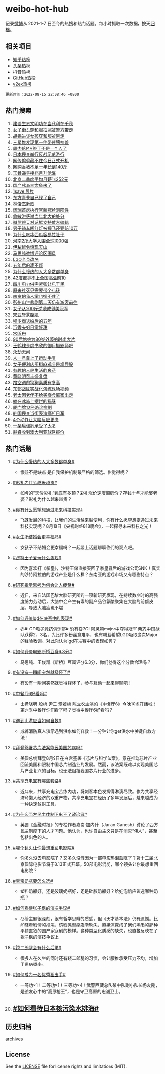 # weibo-hot-hub

记录[微博](https://www.weibo.com)从 2021-1-7 日至今的热搜和热门话题。每小时抓取一次数据，按天[归档](archives)。

## 相关项目

- [知乎热榜](https://github.com/lonnyzhang423/zhihu-hot-hub)
- [头条热榜](https://github.com/lonnyzhang423/toutiao-hot-hub)
- [抖音热榜](https://github.com/lonnyzhang423/douyin-hot-hub)
- [GitHub热榜](https://github.com/lonnyzhang423/github-hot-hub)
- [v2ex热榜](https://github.com/lonnyzhang423/v2ex-hot-hub)


`更新时间：2022-08-15 22:08:46 +0800`

## 热门搜索

1. [建设生态文明功在当代利在千秋](https://m.weibo.cn/search?containerid=100103type%3D1%26t%3D10%26q%3D%23%E5%BB%BA%E8%AE%BE%E7%94%9F%E6%80%81%E6%96%87%E6%98%8E%E5%8A%9F%E5%9C%A8%E5%BD%93%E4%BB%A3%E5%88%A9%E5%9C%A8%E5%8D%83%E7%A7%8B%23&stream_entry_id=51&isnewpage=1&extparam=seat%3D1%26dgr%3D0%26cate%3D10103%26filter_type%3Drealtimehot%26c_type%3D51%26pos%3D0%26display_time%3D1660572525%26pre_seqid%3D1660572525888016902102&luicode=10000011&lfid=106003type%253D25%2526t%253D3%2526disable_hot%253D1%2526filter_type%253Drealtimehot)
1. [女子街头穿和服拍照被警方带走](https://m.weibo.cn/search?containerid=100103type%3D1%26t%3D10%26q%3D%23%E5%A5%B3%E5%AD%90%E8%A1%97%E5%A4%B4%E7%A9%BF%E5%92%8C%E6%9C%8D%E6%8B%8D%E7%85%A7%E8%A2%AB%E8%AD%A6%E6%96%B9%E5%B8%A6%E8%B5%B0%23&stream_entry_id=31&isnewpage=1&extparam=seat%3D1%26cate%3D0%26flag%3D16%26realpos%3D1%26dgr%3D0%26filter_type%3Drealtimehot%26lcate%3D5001%26c_type%3D31%26pos%3D0%26display_time%3D1660572525%26pre_seqid%3D1660572525888016902102&luicode=10000011&lfid=106003type%253D25%2526t%253D3%2526disable_hot%253D1%2526filter_type%253Drealtimehot)
1. [胡锡进谈女孩穿和服被带走](https://m.weibo.cn/search?containerid=100103type%3D1%26t%3D10%26q%3D%23%E8%83%A1%E9%94%A1%E8%BF%9B%E8%B0%88%E5%A5%B3%E5%AD%A9%E7%A9%BF%E5%92%8C%E6%9C%8D%E8%A2%AB%E5%B8%A6%E8%B5%B0%23&stream_entry_id=31&isnewpage=1&extparam=seat%3D1%26cate%3D0%26flag%3D1%26realpos%3D2%26dgr%3D0%26filter_type%3Drealtimehot%26lcate%3D5001%26c_type%3D31%26pos%3D1%26display_time%3D1660572525%26pre_seqid%3D1660572525888016902102&luicode=10000011&lfid=106003type%253D25%2526t%253D3%2526disable_hot%253D1%2526filter_type%253Drealtimehot)
1. [三星堆发现第一件带翅膀神兽](https://m.weibo.cn/search?containerid=100103type%3D1%26t%3D10%26q%3D%23%E4%B8%89%E6%98%9F%E5%A0%86%E5%8F%91%E7%8E%B0%E7%AC%AC%E4%B8%80%E4%BB%B6%E5%B8%A6%E7%BF%85%E8%86%80%E7%A5%9E%E5%85%BD%23&stream_entry_id=31&isnewpage=1&extparam=seat%3D1%26cate%3D0%26flag%3D0%26realpos%3D3%26dgr%3D0%26filter_type%3Drealtimehot%26lcate%3D5001%26c_type%3D31%26pos%3D2%26display_time%3D1660572525%26pre_seqid%3D1660572525888016902102&luicode=10000011&lfid=106003type%253D25%2526t%253D3%2526disable_hot%253D1%2526filter_type%253Drealtimehot)
1. [周杰伦MV终于不是一个人了](https://m.weibo.cn/search?containerid=100103type%3D1%26t%3D10%26q%3D%23%E5%91%A8%E6%9D%B0%E4%BC%A6MV%E7%BB%88%E4%BA%8E%E4%B8%8D%E6%98%AF%E4%B8%80%E4%B8%AA%E4%BA%BA%E4%BA%86%23&stream_entry_id=31&isnewpage=1&extparam=seat%3D1%26cate%3D0%26flag%3D1%26realpos%3D4%26dgr%3D0%26filter_type%3Drealtimehot%26lcate%3D5001%26c_type%3D31%26pos%3D3%26display_time%3D1660572525%26pre_seqid%3D1660572525888016902102&luicode=10000011&lfid=106003type%253D25%2526t%253D3%2526disable_hot%253D1%2526filter_type%253Drealtimehot)
1. [日本民众举行反战示威游行](https://m.weibo.cn/search?containerid=100103type%3D1%26t%3D10%26q%3D%23%E6%97%A5%E6%9C%AC%E6%B0%91%E4%BC%97%E4%B8%BE%E8%A1%8C%E5%8F%8D%E6%88%98%E7%A4%BA%E5%A8%81%E6%B8%B8%E8%A1%8C%23&stream_entry_id=31&isnewpage=1&extparam=seat%3D1%26cate%3D0%26flag%3D16%26realpos%3D5%26dgr%3D0%26filter_type%3Drealtimehot%26lcate%3D5001%26c_type%3D31%26pos%3D4%26display_time%3D1660572525%26pre_seqid%3D1660572525888016902102&luicode=10000011&lfid=106003type%253D25%2526t%253D3%2526disable_hot%253D1%2526filter_type%253Drealtimehot)
1. [网传偷偷藏不住今日正式开机](https://m.weibo.cn/search?containerid=100103type%3D1%26t%3D10%26q%3D%23%E7%BD%91%E4%BC%A0%E5%81%B7%E5%81%B7%E8%97%8F%E4%B8%8D%E4%BD%8F%E4%BB%8A%E6%97%A5%E6%AD%A3%E5%BC%8F%E5%BC%80%E6%9C%BA%23&stream_entry_id=31&isnewpage=1&extparam=seat%3D1%26cate%3D0%26flag%3D0%26realpos%3D6%26dgr%3D0%26filter_type%3Drealtimehot%26lcate%3D5001%26c_type%3D31%26pos%3D5%26display_time%3D1660572525%26pre_seqid%3D1660572525888016902102&luicode=10000011&lfid=106003type%253D25%2526t%253D3%2526disable_hot%253D1%2526filter_type%253Drealtimehot)
1. [网购香猪不足一年长到140斤](https://m.weibo.cn/search?containerid=100103type%3D1%26t%3D10%26q%3D%23%E7%BD%91%E8%B4%AD%E9%A6%99%E7%8C%AA%E4%B8%8D%E8%B6%B3%E4%B8%80%E5%B9%B4%E9%95%BF%E5%88%B0140%E6%96%A4%23&stream_entry_id=31&isnewpage=1&extparam=seat%3D1%26cate%3D0%26flag%3D1%26realpos%3D7%26dgr%3D0%26filter_type%3Drealtimehot%26lcate%3D5001%26c_type%3D31%26pos%3D6%26display_time%3D1660572525%26pre_seqid%3D1660572525888016902102&luicode=10000011&lfid=106003type%253D25%2526t%253D3%2526disable_hot%253D1%2526filter_type%253Drealtimehot)
1. [玉骨遥将接档月升沧海](https://m.weibo.cn/search?containerid=100103type%3D1%26t%3D10%26q%3D%23%E7%8E%89%E9%AA%A8%E9%81%A5%E5%B0%86%E6%8E%A5%E6%A1%A3%E6%9C%88%E5%8D%87%E6%B2%A7%E6%B5%B7%23&stream_entry_id=31&isnewpage=1&extparam=seat%3D1%26cate%3D0%26flag%3D0%26realpos%3D8%26dgr%3D0%26filter_type%3Drealtimehot%26lcate%3D5001%26c_type%3D31%26pos%3D7%26display_time%3D1660572525%26pre_seqid%3D1660572525888016902102&luicode=10000011&lfid=106003type%253D25%2526t%253D3%2526disable_hot%253D1%2526filter_type%253Drealtimehot)
1. [北京二季度平均月薪14252元](https://m.weibo.cn/search?containerid=100103type%3D1%26t%3D10%26q%3D%23%E5%8C%97%E4%BA%AC%E4%BA%8C%E5%AD%A3%E5%BA%A6%E5%B9%B3%E5%9D%87%E6%9C%88%E8%96%AA14252%E5%85%83%23&stream_entry_id=31&isnewpage=1&extparam=seat%3D1%26cate%3D0%26flag%3D1%26realpos%3D9%26dgr%3D0%26filter_type%3Drealtimehot%26lcate%3D5001%26c_type%3D31%26pos%3D8%26display_time%3D1660572525%26pre_seqid%3D1660572525888016902102&luicode=10000011&lfid=106003type%253D25%2526t%253D3%2526disable_hot%253D1%2526filter_type%253Drealtimehot)
1. [国产冰岛三文鱼来了](https://m.weibo.cn/search?containerid=100103type%3D1%26t%3D10%26q%3D%23%E5%9B%BD%E4%BA%A7%E5%86%B0%E5%B2%9B%E4%B8%89%E6%96%87%E9%B1%BC%E6%9D%A5%E4%BA%86%23&stream_entry_id=31&isnewpage=1&extparam=seat%3D1%26cate%3D0%26flag%3D1%26realpos%3D10%26dgr%3D0%26filter_type%3Drealtimehot%26lcate%3D5001%26c_type%3D31%26pos%3D9%26display_time%3D1660572525%26pre_seqid%3D1660572525888016902102&luicode=10000011&lfid=106003type%253D25%2526t%253D3%2526disable_hot%253D1%2526filter_type%253Drealtimehot)
1. [1saye 照片](https://m.weibo.cn/search?containerid=100103type%3D1%26t%3D10%26q%3D1saye+%E7%85%A7%E7%89%87&stream_entry_id=31&isnewpage=1&extparam=seat%3D1%26cate%3D0%26flag%3D0%26realpos%3D11%26dgr%3D0%26filter_type%3Drealtimehot%26lcate%3D5001%26c_type%3D31%26pos%3D10%26display_time%3D1660572525%26pre_seqid%3D1660572525888016902102&luicode=10000011&lfid=106003type%253D25%2526t%253D3%2526disable_hot%253D1%2526filter_type%253Drealtimehot)
1. [东方青苍自己绿了自己](https://m.weibo.cn/search?containerid=100103type%3D1%26t%3D10%26q%3D%23%E4%B8%9C%E6%96%B9%E9%9D%92%E8%8B%8D%E8%87%AA%E5%B7%B1%E7%BB%BF%E4%BA%86%E8%87%AA%E5%B7%B1%23&stream_entry_id=31&isnewpage=1&extparam=seat%3D1%26cate%3D0%26flag%3D1%26realpos%3D12%26dgr%3D0%26filter_type%3Drealtimehot%26lcate%3D5001%26c_type%3D31%26pos%3D11%26display_time%3D1660572525%26pre_seqid%3D1660572525888016902102&luicode=10000011&lfid=106003type%253D25%2526t%253D3%2526disable_hot%253D1%2526filter_type%253Drealtimehot)
1. [林俊杰新歌](https://m.weibo.cn/search?containerid=100103type%3D1%26t%3D10%26q%3D%E6%9E%97%E4%BF%8A%E6%9D%B0%E6%96%B0%E6%AD%8C&stream_entry_id=31&isnewpage=1&extparam=seat%3D1%26cate%3D0%26flag%3D1%26realpos%3D13%26dgr%3D0%26filter_type%3Drealtimehot%26lcate%3D5001%26c_type%3D31%26pos%3D12%26display_time%3D1660572525%26pre_seqid%3D1660572525888016902102&luicode=10000011&lfid=106003type%253D25%2526t%253D3%2526disable_hot%253D1%2526filter_type%253Drealtimehot)
1. [辉瑞首席执行官新冠检测阳性](https://m.weibo.cn/search?containerid=100103type%3D1%26t%3D10%26q%3D%23%E8%BE%89%E7%91%9E%E9%A6%96%E5%B8%AD%E6%89%A7%E8%A1%8C%E5%AE%98%E6%96%B0%E5%86%A0%E6%A3%80%E6%B5%8B%E9%98%B3%E6%80%A7%23&stream_entry_id=31&isnewpage=1&extparam=seat%3D1%26cate%3D0%26flag%3D1%26realpos%3D14%26dgr%3D0%26filter_type%3Drealtimehot%26lcate%3D5001%26c_type%3D31%26pos%3D13%26display_time%3D1660572525%26pre_seqid%3D1660572525888016902102&luicode=10000011&lfid=106003type%253D25%2526t%253D3%2526disable_hot%253D1%2526filter_type%253Drealtimehot)
1. [俞敏洪感谢当年北大的处分](https://m.weibo.cn/search?containerid=100103type%3D1%26t%3D10%26q%3D%23%E4%BF%9E%E6%95%8F%E6%B4%AA%E6%84%9F%E8%B0%A2%E5%BD%93%E5%B9%B4%E5%8C%97%E5%A4%A7%E7%9A%84%E5%A4%84%E5%88%86%23&stream_entry_id=31&isnewpage=1&extparam=seat%3D1%26cate%3D0%26flag%3D0%26realpos%3D15%26dgr%3D0%26filter_type%3Drealtimehot%26lcate%3D5001%26c_type%3D31%26pos%3D14%26display_time%3D1660572525%26pre_seqid%3D1660572525888016902102&luicode=10000011&lfid=106003type%253D25%2526t%253D3%2526disable_hot%253D1%2526filter_type%253Drealtimehot)
1. [微信聊天对话框支持放大编辑](https://m.weibo.cn/search?containerid=100103type%3D1%26t%3D10%26q%3D%23%E5%BE%AE%E4%BF%A1%E8%81%8A%E5%A4%A9%E5%AF%B9%E8%AF%9D%E6%A1%86%E6%94%AF%E6%8C%81%E6%94%BE%E5%A4%A7%E7%BC%96%E8%BE%91%23&stream_entry_id=31&isnewpage=1&extparam=seat%3D1%26cate%3D0%26flag%3D1%26realpos%3D16%26dgr%3D0%26filter_type%3Drealtimehot%26lcate%3D5001%26c_type%3D31%26pos%3D15%26display_time%3D1660572525%26pre_seqid%3D1660572525888016902102&luicode=10000011&lfid=106003type%253D25%2526t%253D3%2526disable_hot%253D1%2526filter_type%253Drealtimehot)
1. [男子骑车闯红灯被撞飞还要赔10万](https://m.weibo.cn/search?containerid=100103type%3D1%26t%3D10%26q%3D%23%E7%94%B7%E5%AD%90%E9%AA%91%E8%BD%A6%E9%97%AF%E7%BA%A2%E7%81%AF%E8%A2%AB%E6%92%9E%E9%A3%9E%E8%BF%98%E8%A6%81%E8%B5%9410%E4%B8%87%23&stream_entry_id=31&isnewpage=1&extparam=seat%3D1%26cate%3D0%26flag%3D0%26realpos%3D17%26dgr%3D0%26filter_type%3Drealtimehot%26lcate%3D5001%26c_type%3D31%26pos%3D16%26display_time%3D1660572525%26pre_seqid%3D1660572525888016902102&luicode=10000011&lfid=106003type%253D25%2526t%253D3%2526disable_hot%253D1%2526filter_type%253Drealtimehot)
1. [为什么吃冰西瓜容易拉肚子](http://m.weibo.cn/c/wbox?&id=j84w2uenjc&roomid=12075&q=%23%E4%B8%BA%E4%BB%80%E4%B9%88%E5%90%83%E5%86%B0%E8%A5%BF%E7%93%9C%E5%AE%B9%E6%98%93%E6%8B%89%E8%82%9A%E5%AD%90%23&extparam=seat%3D1%26cate%3D0%26flag%3D0%26realpos%3D18%26dgr%3D0%26filter_type%3Drealtimehot%26lcate%3D5001%26c_type%3D31%26pos%3D17%26display_time%3D1660572525%26pre_seqid%3D1660572525888016902102&luicode=10000011&lfid=106003type%253D25%2526t%253D3%2526disable_hot%253D1%2526filter_type%253Drealtimehot)
1. [河南2所大学入围全球1000强](https://m.weibo.cn/search?containerid=100103type%3D1%26t%3D10%26q%3D%23%E6%B2%B3%E5%8D%972%E6%89%80%E5%A4%A7%E5%AD%A6%E5%85%A5%E5%9B%B4%E5%85%A8%E7%90%831000%E5%BC%BA%23&stream_entry_id=31&isnewpage=1&extparam=seat%3D1%26cate%3D0%26flag%3D0%26realpos%3D19%26dgr%3D0%26filter_type%3Drealtimehot%26lcate%3D5001%26c_type%3D31%26pos%3D18%26display_time%3D1660572525%26pre_seqid%3D1660572525888016902102&luicode=10000011&lfid=106003type%253D25%2526t%253D3%2526disable_hot%253D1%2526filter_type%253Drealtimehot)
1. [伊犁鼠兔惊现天山](https://m.weibo.cn/search?containerid=100103type%3D1%26t%3D10%26q%3D%23%E4%BC%8A%E7%8A%81%E9%BC%A0%E5%85%94%E6%83%8A%E7%8E%B0%E5%A4%A9%E5%B1%B1%23&stream_entry_id=31&isnewpage=1&extparam=seat%3D1%26cate%3D0%26flag%3D1%26realpos%3D20%26dgr%3D0%26filter_type%3Drealtimehot%26lcate%3D5001%26c_type%3D31%26pos%3D19%26display_time%3D1660572525%26pre_seqid%3D1660572525888016902102&luicode=10000011&lfid=106003type%253D25%2526t%253D3%2526disable_hot%253D1%2526filter_type%253Drealtimehot)
1. [马思纯微博评论区画风](https://m.weibo.cn/search?containerid=100103type%3D1%26t%3D10%26q%3D%23%E9%A9%AC%E6%80%9D%E7%BA%AF%E5%BE%AE%E5%8D%9A%E8%AF%84%E8%AE%BA%E5%8C%BA%E7%94%BB%E9%A3%8E%23&stream_entry_id=31&isnewpage=1&extparam=seat%3D1%26cate%3D0%26flag%3D1%26realpos%3D21%26dgr%3D0%26filter_type%3Drealtimehot%26lcate%3D5001%26c_type%3D31%26pos%3D20%26display_time%3D1660572525%26pre_seqid%3D1660572525888016902102&luicode=10000011&lfid=106003type%253D25%2526t%253D3%2526disable_hot%253D1%2526filter_type%253Drealtimehot)
1. [ESO全员改名](https://m.weibo.cn/search?containerid=100103type%3D1%26t%3D10%26q%3D%23ESO%E5%85%A8%E5%91%98%E6%94%B9%E5%90%8D%23&stream_entry_id=31&isnewpage=1&extparam=seat%3D1%26cate%3D0%26flag%3D1%26realpos%3D22%26dgr%3D0%26filter_type%3Drealtimehot%26lcate%3D5001%26c_type%3D31%26pos%3D21%26display_time%3D1660572525%26pre_seqid%3D1660572525888016902102&luicode=10000011&lfid=106003type%253D25%2526t%253D3%2526disable_hot%253D1%2526filter_type%253Drealtimehot)
1. [五年后的凌不疑](https://m.weibo.cn/search?containerid=100103type%3D1%26t%3D10%26q%3D%23%E4%BA%94%E5%B9%B4%E5%90%8E%E7%9A%84%E5%87%8C%E4%B8%8D%E7%96%91%23&stream_entry_id=31&isnewpage=1&extparam=seat%3D1%26cate%3D0%26flag%3D0%26realpos%3D23%26dgr%3D0%26filter_type%3Drealtimehot%26lcate%3D5001%26c_type%3D31%26pos%3D22%26display_time%3D1660572525%26pre_seqid%3D1660572525888016902102&luicode=10000011&lfid=106003type%253D25%2526t%253D3%2526disable_hot%253D1%2526filter_type%253Drealtimehot)
1. [为什么慢热的人大多数都单身](http://m.weibo.cn/c/wbox?&id=j84w2uenjc&roomid=12059&q=%23%E4%B8%BA%E4%BB%80%E4%B9%88%E6%85%A2%E7%83%AD%E7%9A%84%E4%BA%BA%E5%A4%A7%E5%A4%9A%E6%95%B0%E9%83%BD%E5%8D%95%E8%BA%AB%23&extparam=seat%3D1%26cate%3D0%26flag%3D0%26realpos%3D24%26dgr%3D0%26filter_type%3Drealtimehot%26lcate%3D5001%26c_type%3D31%26pos%3D23%26display_time%3D1660572525%26pre_seqid%3D1660572525888016902102&luicode=10000011&lfid=106003type%253D25%2526t%253D3%2526disable_hot%253D1%2526filter_type%253Drealtimehot)
1. [42度都排不上全国高温前10](https://m.weibo.cn/search?containerid=100103type%3D1%26t%3D10%26q%3D%2342%E5%BA%A6%E9%83%BD%E6%8E%92%E4%B8%8D%E4%B8%8A%E5%85%A8%E5%9B%BD%E9%AB%98%E6%B8%A9%E5%89%8D10%23&stream_entry_id=31&isnewpage=1&extparam=seat%3D1%26cate%3D0%26flag%3D1%26realpos%3D25%26dgr%3D0%26filter_type%3Drealtimehot%26lcate%3D5001%26c_type%3D31%26pos%3D24%26display_time%3D1660572525%26pre_seqid%3D1660572525888016902102&luicode=10000011&lfid=106003type%253D25%2526t%253D3%2526disable_hot%253D1%2526filter_type%253Drealtimehot)
1. [四川电力供需紧张让电于民](https://m.weibo.cn/search?containerid=100103type%3D1%26t%3D10%26q%3D%23%E5%9B%9B%E5%B7%9D%E7%94%B5%E5%8A%9B%E4%BE%9B%E9%9C%80%E7%B4%A7%E5%BC%A0%E8%AE%A9%E7%94%B5%E4%BA%8E%E6%B0%91%23&stream_entry_id=31&isnewpage=1&extparam=seat%3D1%26cate%3D0%26flag%3D0%26realpos%3D26%26dgr%3D0%26filter_type%3Drealtimehot%26lcate%3D5001%26c_type%3D31%26pos%3D25%26display_time%3D1660572525%26pre_seqid%3D1660572525888016902102&luicode=10000011&lfid=106003type%253D25%2526t%253D3%2526disable_hot%253D1%2526filter_type%253Drealtimehot)
1. [原来社死只需要带个小孩](https://m.weibo.cn/search?containerid=100103type%3D1%26t%3D10%26q%3D%23%E5%8E%9F%E6%9D%A5%E7%A4%BE%E6%AD%BB%E5%8F%AA%E9%9C%80%E8%A6%81%E5%B8%A6%E4%B8%AA%E5%B0%8F%E5%AD%A9%23&stream_entry_id=31&isnewpage=1&extparam=seat%3D1%26cate%3D0%26flag%3D1%26realpos%3D27%26dgr%3D0%26filter_type%3Drealtimehot%26lcate%3D5001%26c_type%3D31%26pos%3D26%26display_time%3D1660572525%26pre_seqid%3D1660572525888016902102&luicode=10000011&lfid=106003type%253D25%2526t%253D3%2526disable_hot%253D1%2526filter_type%253Drealtimehot)
1. [南京的仙人掌也撑不住了](https://m.weibo.cn/search?containerid=100103type%3D1%26t%3D10%26q%3D%23%E5%8D%97%E4%BA%AC%E7%9A%84%E4%BB%99%E4%BA%BA%E6%8E%8C%E4%B9%9F%E6%92%91%E4%B8%8D%E4%BD%8F%E4%BA%86%23&stream_entry_id=31&isnewpage=1&extparam=seat%3D1%26cate%3D0%26flag%3D0%26realpos%3D28%26dgr%3D0%26filter_type%3Drealtimehot%26lcate%3D5001%26c_type%3D31%26pos%3D27%26display_time%3D1660572525%26pre_seqid%3D1660572525888016902102&luicode=10000011&lfid=106003type%253D25%2526t%253D3%2526disable_hot%253D1%2526filter_type%253Drealtimehot)
1. [彭州山洪悲剧第二天仍有游客前往](https://m.weibo.cn/search?containerid=100103type%3D1%26t%3D10%26q%3D%23%E5%BD%AD%E5%B7%9E%E5%B1%B1%E6%B4%AA%E6%82%B2%E5%89%A7%E7%AC%AC%E4%BA%8C%E5%A4%A9%E4%BB%8D%E6%9C%89%E6%B8%B8%E5%AE%A2%E5%89%8D%E5%BE%80%23&stream_entry_id=31&isnewpage=1&extparam=seat%3D1%26cate%3D0%26flag%3D1%26realpos%3D29%26dgr%3D0%26filter_type%3Drealtimehot%26lcate%3D5001%26c_type%3D31%26pos%3D28%26display_time%3D1660572525%26pre_seqid%3D1660572525888016902102&luicode=10000011&lfid=106003type%253D25%2526t%253D3%2526disable_hot%253D1%2526filter_type%253Drealtimehot)
1. [女子从200斤逆袭成健美冠军](https://m.weibo.cn/search?containerid=100103type%3D1%26t%3D10%26q%3D%23%E5%A5%B3%E5%AD%90%E4%BB%8E200%E6%96%A4%E9%80%86%E8%A2%AD%E6%88%90%E5%81%A5%E7%BE%8E%E5%86%A0%E5%86%9B%23&stream_entry_id=31&isnewpage=1&extparam=seat%3D1%26cate%3D0%26flag%3D0%26realpos%3D30%26dgr%3D0%26filter_type%3Drealtimehot%26lcate%3D5001%26c_type%3D31%26pos%3D29%26display_time%3D1660572525%26pre_seqid%3D1660572525888016902102&luicode=10000011&lfid=106003type%253D25%2526t%253D3%2526disable_hot%253D1%2526filter_type%253Drealtimehot)
1. [宋亚轩露腹肌](https://m.weibo.cn/search?containerid=100103type%3D1%26t%3D10%26q%3D%23%E5%AE%8B%E4%BA%9A%E8%BD%A9%E9%9C%B2%E8%85%B9%E8%82%8C%23&stream_entry_id=31&isnewpage=1&extparam=seat%3D1%26cate%3D0%26flag%3D0%26realpos%3D31%26dgr%3D0%26filter_type%3Drealtimehot%26lcate%3D5001%26c_type%3D31%26pos%3D30%26display_time%3D1660572525%26pre_seqid%3D1660572525888016902102&luicode=10000011&lfid=106003type%253D25%2526t%253D3%2526disable_hot%253D1%2526filter_type%253Drealtimehot)
1. [程少商退婚后的五年](https://m.weibo.cn/search?containerid=100103type%3D1%26t%3D10%26q%3D%23%E7%A8%8B%E5%B0%91%E5%95%86%E9%80%80%E5%A9%9A%E5%90%8E%E7%9A%84%E4%BA%94%E5%B9%B4%23&stream_entry_id=31&isnewpage=1&extparam=seat%3D1%26cate%3D0%26flag%3D0%26realpos%3D32%26dgr%3D0%26filter_type%3Drealtimehot%26lcate%3D5001%26c_type%3D31%26pos%3D31%26display_time%3D1660572525%26pre_seqid%3D1660572525888016902102&luicode=10000011&lfid=106003type%253D25%2526t%253D3%2526disable_hot%253D1%2526filter_type%253Drealtimehot)
1. [沉香夫妇日常好甜](https://m.weibo.cn/search?containerid=100103type%3D1%26t%3D10%26q%3D%23%E6%B2%89%E9%A6%99%E5%A4%AB%E5%A6%87%E6%97%A5%E5%B8%B8%E5%A5%BD%E7%94%9C%23&stream_entry_id=31&isnewpage=1&extparam=seat%3D1%26cate%3D0%26flag%3D1%26realpos%3D33%26dgr%3D0%26filter_type%3Drealtimehot%26lcate%3D5001%26c_type%3D31%26pos%3D32%26display_time%3D1660572525%26pre_seqid%3D1660572525888016902102&luicode=10000011&lfid=106003type%253D25%2526t%253D3%2526disable_hot%253D1%2526filter_type%253Drealtimehot)
1. [宋昕冉](https://m.weibo.cn/search?containerid=100103type%3D1%26t%3D10%26q%3D%23%E5%AE%8B%E6%98%95%E5%86%89%23&stream_entry_id=31&isnewpage=1&extparam=seat%3D1%26cate%3D0%26flag%3D0%26realpos%3D34%26dgr%3D0%26filter_type%3Drealtimehot%26lcate%3D5001%26c_type%3D31%26pos%3D33%26display_time%3D1660572525%26pre_seqid%3D1660572525888016902102&luicode=10000011&lfid=106003type%253D25%2526t%253D3%2526disable_hot%253D1%2526filter_type%253Drealtimehot)
1. [90后姑娘为80岁外婆拍时尚大片](https://m.weibo.cn/search?containerid=100103type%3D1%26t%3D10%26q%3D%2390%E5%90%8E%E5%A7%91%E5%A8%98%E4%B8%BA80%E5%B2%81%E5%A4%96%E5%A9%86%E6%8B%8D%E6%97%B6%E5%B0%9A%E5%A4%A7%E7%89%87%23&stream_entry_id=31&isnewpage=1&extparam=seat%3D1%26cate%3D0%26flag%3D0%26realpos%3D35%26dgr%3D0%26filter_type%3Drealtimehot%26lcate%3D5001%26c_type%3D31%26pos%3D34%26display_time%3D1660572525%26pre_seqid%3D1660572525888016902102&luicode=10000011&lfid=106003type%253D25%2526t%253D3%2526disable_hot%253D1%2526filter_type%253Drealtimehot)
1. [王鹤棣是虞书欣的御用摄影师吧](https://m.weibo.cn/search?containerid=100103type%3D1%26t%3D10%26q%3D%23%E7%8E%8B%E9%B9%A4%E6%A3%A3%E6%98%AF%E8%99%9E%E4%B9%A6%E6%AC%A3%E7%9A%84%E5%BE%A1%E7%94%A8%E6%91%84%E5%BD%B1%E5%B8%88%E5%90%A7%23&stream_entry_id=31&isnewpage=1&extparam=seat%3D1%26cate%3D0%26flag%3D0%26realpos%3D36%26dgr%3D0%26filter_type%3Drealtimehot%26lcate%3D5001%26c_type%3D31%26pos%3D35%26display_time%3D1660572525%26pre_seqid%3D1660572525888016902102&luicode=10000011&lfid=106003type%253D25%2526t%253D3%2526disable_hot%253D1%2526filter_type%253Drealtimehot)
1. [永劫无间](https://m.weibo.cn/search?containerid=100103type%3D1%26t%3D10%26q%3D%E6%B0%B8%E5%8A%AB%E6%97%A0%E9%97%B4&stream_entry_id=31&isnewpage=1&extparam=seat%3D1%26cate%3D0%26flag%3D1%26realpos%3D37%26dgr%3D0%26filter_type%3Drealtimehot%26lcate%3D5001%26c_type%3D31%26pos%3D36%26display_time%3D1660572525%26pre_seqid%3D1660572525888016902102&luicode=10000011&lfid=106003type%253D25%2526t%253D3%2526disable_hot%253D1%2526filter_type%253Drealtimehot)
1. [人一旦戴上了运动手表](https://m.weibo.cn/search?containerid=100103type%3D1%26t%3D10%26q%3D%23%E4%BA%BA%E4%B8%80%E6%97%A6%E6%88%B4%E4%B8%8A%E4%BA%86%E8%BF%90%E5%8A%A8%E6%89%8B%E8%A1%A8%23&stream_entry_id=31&isnewpage=1&extparam=seat%3D1%26cate%3D0%26flag%3D0%26realpos%3D38%26dgr%3D0%26filter_type%3Drealtimehot%26lcate%3D5001%26c_type%3D31%26pos%3D37%26display_time%3D1660572525%26pre_seqid%3D1660572525888016902102&luicode=10000011&lfid=106003type%253D25%2526t%253D3%2526disable_hot%253D1%2526filter_type%253Drealtimehot)
1. [女子便利店买椒麻鸡全是鸡屁股](https://m.weibo.cn/search?containerid=100103type%3D1%26t%3D10%26q%3D%23%E5%A5%B3%E5%AD%90%E4%BE%BF%E5%88%A9%E5%BA%97%E4%B9%B0%E6%A4%92%E9%BA%BB%E9%B8%A1%E5%85%A8%E6%98%AF%E9%B8%A1%E5%B1%81%E8%82%A1%23&stream_entry_id=31&isnewpage=1&extparam=seat%3D1%26cate%3D0%26flag%3D0%26realpos%3D39%26dgr%3D0%26filter_type%3Drealtimehot%26lcate%3D5001%26c_type%3D31%26pos%3D38%26display_time%3D1660572525%26pre_seqid%3D1660572525888016902102&luicode=10000011&lfid=106003type%253D25%2526t%253D3%2526disable_hot%253D1%2526filter_type%253Drealtimehot)
1. [有趣的人是生活的良药](https://m.weibo.cn/search?containerid=100103type%3D1%26t%3D10%26q%3D%23%E6%9C%89%E8%B6%A3%E7%9A%84%E4%BA%BA%E6%98%AF%E7%94%9F%E6%B4%BB%E7%9A%84%E8%89%AF%E8%8D%AF%23&stream_entry_id=31&isnewpage=1&extparam=seat%3D1%26cate%3D0%26flag%3D1%26realpos%3D40%26dgr%3D0%26filter_type%3Drealtimehot%26lcate%3D5001%26c_type%3D31%26pos%3D39%26display_time%3D1660572525%26pre_seqid%3D1660572525888016902102&luicode=10000011&lfid=106003type%253D25%2526t%253D3%2526disable_hot%253D1%2526filter_type%253Drealtimehot)
1. [黄晓明帮丰盛复盘](https://m.weibo.cn/search?containerid=100103type%3D1%26t%3D10%26q%3D%23%E9%BB%84%E6%99%93%E6%98%8E%E5%B8%AE%E4%B8%B0%E7%9B%9B%E5%A4%8D%E7%9B%98%23&stream_entry_id=31&isnewpage=1&extparam=seat%3D1%26cate%3D0%26flag%3D1%26realpos%3D41%26dgr%3D0%26filter_type%3Drealtimehot%26lcate%3D5001%26c_type%3D31%26pos%3D40%26display_time%3D1660572525%26pre_seqid%3D1660572525888016902102&luicode=10000011&lfid=106003type%253D25%2526t%253D3%2526disable_hot%253D1%2526filter_type%253Drealtimehot)
1. [蹭空调的狗狗素质有多高](https://m.weibo.cn/search?containerid=100103type%3D1%26t%3D10%26q%3D%23%E8%B9%AD%E7%A9%BA%E8%B0%83%E7%9A%84%E7%8B%97%E7%8B%97%E7%B4%A0%E8%B4%A8%E6%9C%89%E5%A4%9A%E9%AB%98%23&stream_entry_id=31&isnewpage=1&extparam=seat%3D1%26cate%3D0%26flag%3D0%26realpos%3D42%26dgr%3D0%26filter_type%3Drealtimehot%26lcate%3D5001%26c_type%3D31%26pos%3D41%26display_time%3D1660572525%26pre_seqid%3D1660572525888016902102&luicode=10000011&lfid=106003type%253D25%2526t%253D3%2526disable_hot%253D1%2526filter_type%253Drealtimehot)
1. [东部战区实战化演练现场视频](https://m.weibo.cn/search?containerid=100103type%3D1%26t%3D10%26q%3D%23%E4%B8%9C%E9%83%A8%E6%88%98%E5%8C%BA%E5%AE%9E%E6%88%98%E5%8C%96%E6%BC%94%E7%BB%83%E7%8E%B0%E5%9C%BA%E8%A7%86%E9%A2%91%23&stream_entry_id=31&isnewpage=1&extparam=seat%3D1%26cate%3D0%26flag%3D0%26realpos%3D43%26dgr%3D0%26filter_type%3Drealtimehot%26lcate%3D5001%26c_type%3D31%26pos%3D42%26display_time%3D1660572525%26pre_seqid%3D1660572525888016902102&luicode=10000011&lfid=106003type%253D25%2526t%253D3%2526disable_hot%253D1%2526filter_type%253Drealtimehot)
1. [老太因老伴不给买零食离家出走](https://m.weibo.cn/search?containerid=100103type%3D1%26t%3D10%26q%3D%23%E8%80%81%E5%A4%AA%E5%9B%A0%E8%80%81%E4%BC%B4%E4%B8%8D%E7%BB%99%E4%B9%B0%E9%9B%B6%E9%A3%9F%E7%A6%BB%E5%AE%B6%E5%87%BA%E8%B5%B0%23&stream_entry_id=31&isnewpage=1&extparam=seat%3D1%26cate%3D0%26flag%3D0%26realpos%3D44%26dgr%3D0%26filter_type%3Drealtimehot%26lcate%3D5001%26c_type%3D31%26pos%3D43%26display_time%3D1660572525%26pre_seqid%3D1660572525888016902102&luicode=10000011&lfid=106003type%253D25%2526t%253D3%2526disable_hot%253D1%2526filter_type%253Drealtimehot)
1. [躺在冰箱上摆烂的猫咪](https://m.weibo.cn/search?containerid=100103type%3D1%26t%3D10%26q%3D%23%E8%BA%BA%E5%9C%A8%E5%86%B0%E7%AE%B1%E4%B8%8A%E6%91%86%E7%83%82%E7%9A%84%E7%8C%AB%E5%92%AA%23&stream_entry_id=31&isnewpage=1&extparam=seat%3D1%26cate%3D0%26flag%3D0%26realpos%3D45%26dgr%3D0%26filter_type%3Drealtimehot%26lcate%3D5001%26c_type%3D31%26pos%3D44%26display_time%3D1660572525%26pre_seqid%3D1660572525888016902102&luicode=10000011&lfid=106003type%253D25%2526t%253D3%2526disable_hot%253D1%2526filter_type%253Drealtimehot)
1. [厦门增10例确诊病例](https://m.weibo.cn/search?containerid=100103type%3D1%26t%3D10%26q%3D%23%E5%8E%A6%E9%97%A8%E5%A2%9E10%E4%BE%8B%E7%A1%AE%E8%AF%8A%E7%97%85%E4%BE%8B%23&stream_entry_id=31&isnewpage=1&extparam=seat%3D1%26cate%3D0%26flag%3D0%26realpos%3D46%26dgr%3D0%26filter_type%3Drealtimehot%26lcate%3D5001%26c_type%3D31%26pos%3D45%26display_time%3D1660572525%26pre_seqid%3D1660572525888016902102&luicode=10000011&lfid=106003type%253D25%2526t%253D3%2526disable_hot%253D1%2526filter_type%253Drealtimehot)
1. [韩国民众当街表演痛打日军](https://m.weibo.cn/search?containerid=100103type%3D1%26t%3D10%26q%3D%23%E9%9F%A9%E5%9B%BD%E6%B0%91%E4%BC%97%E5%BD%93%E8%A1%97%E8%A1%A8%E6%BC%94%E7%97%9B%E6%89%93%E6%97%A5%E5%86%9B%23&stream_entry_id=31&isnewpage=1&extparam=seat%3D1%26cate%3D0%26flag%3D0%26realpos%3D47%26dgr%3D0%26filter_type%3Drealtimehot%26lcate%3D5001%26c_type%3D31%26pos%3D46%26display_time%3D1660572525%26pre_seqid%3D1660572525888016902102&luicode=10000011&lfid=106003type%253D25%2526t%253D3%2526disable_hot%253D1%2526filter_type%253Drealtimehot)
1. [4个动作让大脑反应更快](https://m.weibo.cn/search?containerid=100103type%3D1%26t%3D10%26q%3D%234%E4%B8%AA%E5%8A%A8%E4%BD%9C%E8%AE%A9%E5%A4%A7%E8%84%91%E5%8F%8D%E5%BA%94%E6%9B%B4%E5%BF%AB%23&stream_entry_id=31&isnewpage=1&extparam=seat%3D1%26cate%3D0%26flag%3D1%26realpos%3D48%26dgr%3D0%26filter_type%3Drealtimehot%26lcate%3D5001%26c_type%3D31%26pos%3D47%26display_time%3D1660572525%26pre_seqid%3D1660572525888016902102&luicode=10000011&lfid=106003type%253D25%2526t%253D3%2526disable_hot%253D1%2526filter_type%253Drealtimehot)
1. [一条瑜伽裤承受了太多](https://m.weibo.cn/search?containerid=100103type%3D1%26t%3D10%26q%3D%23%E4%B8%80%E6%9D%A1%E7%91%9C%E4%BC%BD%E8%A3%A4%E6%89%BF%E5%8F%97%E4%BA%86%E5%A4%AA%E5%A4%9A%23&stream_entry_id=31&isnewpage=1&extparam=seat%3D1%26cate%3D0%26flag%3D1%26realpos%3D49%26dgr%3D0%26filter_type%3Drealtimehot%26lcate%3D5001%26c_type%3D31%26pos%3D48%26display_time%3D1660572525%26pre_seqid%3D1660572525888016902102&luicode=10000011&lfid=106003type%253D25%2526t%253D3%2526disable_hot%253D1%2526filter_type%253Drealtimehot)
1. [赵睿收到澳大利亚球队报价](https://m.weibo.cn/search?containerid=100103type%3D1%26t%3D10%26q%3D%23%E8%B5%B5%E7%9D%BF%E6%94%B6%E5%88%B0%E6%BE%B3%E5%A4%A7%E5%88%A9%E4%BA%9A%E7%90%83%E9%98%9F%E6%8A%A5%E4%BB%B7%23&stream_entry_id=31&isnewpage=1&extparam=seat%3D1%26cate%3D0%26flag%3D0%26realpos%3D50%26dgr%3D0%26filter_type%3Drealtimehot%26lcate%3D5001%26c_type%3D31%26pos%3D49%26display_time%3D1660572525%26pre_seqid%3D1660572525888016902102&luicode=10000011&lfid=106003type%253D25%2526t%253D3%2526disable_hot%253D1%2526filter_type%253Drealtimehot)

## 热门话题

1. [#为什么慢热的人大多数都单身#](https://m.weibo.cn/search?containerid=231522type%3D1%26t%3D10%26q%3D%23%E4%B8%BA%E4%BB%80%E4%B9%88%E6%85%A2%E7%83%AD%E7%9A%84%E4%BA%BA%E5%A4%A7%E5%A4%9A%E6%95%B0%E9%83%BD%E5%8D%95%E8%BA%AB%23&stream_entry_id=128&isnewpage=1&extparam=seat%3D1%26dgr%3D0%26cate%3D5004%26unitid%3D1660559180509%26lcate%3D5004%26c_type%3D128%26pos%3D1-0-0%26display_time%3D1660572526%26pre_seqid%3D1660572526684013316257&luicode=10000011&lfid=231648_-_4)
    - 慢热不是缺点 是自我保护机制最严格的筛选。你觉得呢？

1. [#彩礼为什么越来越贵#](https://m.weibo.cn/search?containerid=231522type%3D1%26t%3D10%26q%3D%23%E5%BD%A9%E7%A4%BC%E4%B8%BA%E4%BB%80%E4%B9%88%E8%B6%8A%E6%9D%A5%E8%B6%8A%E8%B4%B5%23&stream_entry_id=128&isnewpage=1&extparam=seat%3D1%26dgr%3D0%26cate%3D5004%26unitid%3D1660469166908%26lcate%3D5004%26c_type%3D128%26pos%3D1-0-1%26display_time%3D1660572526%26pre_seqid%3D1660572526684013316257&luicode=10000011&lfid=231648_-_4)
    - 如今的“天价彩礼”到底有多顶？彩礼涨价速度超房价？存钱十年才能娶老婆？彩礼为什么越来越贵？

1. [#你有什么愿望想通过未来科技实现#](https://m.weibo.cn/search?containerid=231522type%3D1%26t%3D10%26q%3D%23%E4%BD%A0%E6%9C%89%E4%BB%80%E4%B9%88%E6%84%BF%E6%9C%9B%E6%83%B3%E9%80%9A%E8%BF%87%E6%9C%AA%E6%9D%A5%E7%A7%91%E6%8A%80%E5%AE%9E%E7%8E%B0%23&stream_entry_id=128&isnewpage=1&extparam=seat%3D1%26dgr%3D0%26cate%3D5004%26unitid%3D1660534557672%26lcate%3D5004%26c_type%3D128%26pos%3D1-0-2%26display_time%3D1660572526%26pre_seqid%3D1660572526684013316257&luicode=10000011&lfid=231648_-_4)
    - 飞速发展的科技，让我们的生活越来越便利，你有什么愿望想要通过未来科技实现呢？8月18日《央视财经818晚会》，一起探寻未来科技之光！

1. [#女生不结婚会更幸福吗#](https://m.weibo.cn/search?containerid=231522type%3D1%26t%3D10%26q%3D%23%E5%A5%B3%E7%94%9F%E4%B8%8D%E7%BB%93%E5%A9%9A%E4%BC%9A%E6%9B%B4%E5%B9%B8%E7%A6%8F%E5%90%97%23&stream_entry_id=128&isnewpage=1&extparam=seat%3D1%26dgr%3D0%26cate%3D5004%26unitid%3Dm1660572323%26lcate%3D5004%26c_type%3D128%26pos%3D1-0-3%26display_time%3D1660572526%26pre_seqid%3D1660572526684013316257&luicode=10000011&lfid=231648_-_4)
    - 女孩子不结婚会更幸福吗？一起带上话题聊聊你们的观点吧。

1. [#沙特王子爱玩什么游戏#](https://m.weibo.cn/search?containerid=231522type%3D1%26t%3D10%26q%3D%23%E6%B2%99%E7%89%B9%E7%8E%8B%E5%AD%90%E7%88%B1%E7%8E%A9%E4%BB%80%E4%B9%88%E6%B8%B8%E6%88%8F%23&stream_entry_id=128&isnewpage=1&extparam=seat%3D1%26dgr%3D0%26cate%3D5004%26unitid%3Dm1660572350%26lcate%3D5004%26c_type%3D128%26pos%3D1-0-4%26display_time%3D1660572526%26pre_seqid%3D1660572526684013316257&luicode=10000011&lfid=231648_-_4)
    - 因为喜欢打《拳皇》，沙特王储直接买回了拳皇背后的游戏公司SNK！真实的沙特阿拉伯的游戏产业是什么样？东南亚的游戏市场又有哪些特点？

1. [#研究揭示思考为何会让人疲惫#](https://m.weibo.cn/search?containerid=231522type%3D1%26t%3D10%26q%3D%23%E7%A0%94%E7%A9%B6%E6%8F%AD%E7%A4%BA%E6%80%9D%E8%80%83%E4%B8%BA%E4%BD%95%E4%BC%9A%E8%AE%A9%E4%BA%BA%E7%96%B2%E6%83%AB%23&stream_entry_id=128&isnewpage=1&extparam=seat%3D1%26dgr%3D0%26cate%3D5004%26unitid%3D1660452970632%26lcate%3D5004%26c_type%3D128%26pos%3D1-0-5%26display_time%3D1660572526%26pre_seqid%3D1660572526684013316257&luicode=10000011&lfid=231648_-_4)
    - 近日，来自法国巴黎大脑研究所的一项新研究发现，在持续数小时的高强度脑力劳动后，大脑中会产生有毒的副产品谷氨酸聚集在大脑的前额皮层，导致大脑疲惫不堪

1. [#如何评价lgd在决赛中的表现#](https://m.weibo.cn/search?containerid=231522type%3D1%26t%3D10%26q%3D%23%E5%A6%82%E4%BD%95%E8%AF%84%E4%BB%B7lgd%E5%9C%A8%E5%86%B3%E8%B5%9B%E4%B8%AD%E7%9A%84%E8%A1%A8%E7%8E%B0%23&stream_entry_id=128&isnewpage=1&extparam=seat%3D1%26dgr%3D0%26cate%3D5004%26unitid%3Dm1660572349%26lcate%3D5004%26c_type%3D128%26pos%3D1-0-6%26display_time%3D1660572526%26pre_seqid%3D1660572526684013316257&luicode=10000011&lfid=231648_-_4)
    - @#LGD电子竞技俱乐部# 没有在PGL阿灵顿major中夺得冠军
两支中国战队获得2、3名，为此许多粉丝意难平，也有粉丝希望LGD吸取这次Major的经验教训。对此你认为lgd在决赛中的表现如何？

1. [#如何评价电影断桥豆瓣6.3分#](https://m.weibo.cn/search?containerid=231522type%3D1%26t%3D10%26q%3D%23%E5%A6%82%E4%BD%95%E8%AF%84%E4%BB%B7%E7%94%B5%E5%BD%B1%E6%96%AD%E6%A1%A5%E8%B1%86%E7%93%A36.3%E5%88%86%23&stream_entry_id=128&isnewpage=1&extparam=seat%3D1%26dgr%3D0%26cate%3D5004%26unitid%3D1660548675875%26lcate%3D5004%26c_type%3D128%26pos%3D1-0-7%26display_time%3D1660572526%26pre_seqid%3D1660572526684013316257&luicode=10000011&lfid=231648_-_4)
    - 马思纯、王俊凯《断桥》豆瓣评分6.3分，你们觉得这个分数合理吗？

1. [#有没有一瞬间突然就释怀了#](https://m.weibo.cn/search?containerid=231522type%3D1%26t%3D10%26q%3D%23%E6%9C%89%E6%B2%A1%E6%9C%89%E4%B8%80%E7%9E%AC%E9%97%B4%E7%AA%81%E7%84%B6%E5%B0%B1%E9%87%8A%E6%80%80%E4%BA%86%23&stream_entry_id=128&isnewpage=1&extparam=seat%3D1%26dgr%3D0%26cate%3D5004%26unitid%3Dm1660572331%26lcate%3D5004%26c_type%3D128%26pos%3D1-0-8%26display_time%3D1660572526%26pre_seqid%3D1660572526684013316257&luicode=10000011&lfid=231648_-_4)
    - 有没有一瞬间突然就觉得释怀了，参与互动一起来聊聊吧！

1. [#中餐厅6好看吗#](https://m.weibo.cn/search?containerid=231522type%3D1%26t%3D10%26q%3D%23%E4%B8%AD%E9%A4%90%E5%8E%856%E5%A5%BD%E7%9C%8B%E5%90%97%23&stream_entry_id=128&isnewpage=1&extparam=seat%3D1%26dgr%3D0%26cate%3D5004%26unitid%3Dm1660572345%26lcate%3D5004%26c_type%3D128%26pos%3D1-0-9%26display_time%3D1660572526%26pre_seqid%3D1660572526684013316257&luicode=10000011&lfid=231648_-_4)
    - 由黄晓明 殷桃 尹正 章若楠 陈立农主演的《中餐厅6》今晚10点开播啦！第六季中餐厅你们看了吗？觉得中餐厅6好看吗？

1. [#遇到山洪应当如何自救#](https://m.weibo.cn/search?containerid=231522type%3D1%26t%3D10%26q%3D%23%E9%81%87%E5%88%B0%E5%B1%B1%E6%B4%AA%E5%BA%94%E5%BD%93%E5%A6%82%E4%BD%95%E8%87%AA%E6%95%91%23&stream_entry_id=128&isnewpage=1&extparam=seat%3D1%26dgr%3D0%26cate%3D5004%26unitid%3D1660436158227%26lcate%3D5004%26c_type%3D128%26pos%3D1-0-10%26display_time%3D1660572526%26pre_seqid%3D1660572526684013316257&luicode=10000011&lfid=231648_-_4)
    - 成都消防真人演示遇到洪水如何自救！一分钟让你get洪水中关键自救方法！

1. [#拜登签署芯片法案能医美国芯病吗#](https://m.weibo.cn/search?containerid=231522type%3D1%26t%3D10%26q%3D%23%E6%8B%9C%E7%99%BB%E7%AD%BE%E7%BD%B2%E8%8A%AF%E7%89%87%E6%B3%95%E6%A1%88%E8%83%BD%E5%8C%BB%E7%BE%8E%E5%9B%BD%E8%8A%AF%E7%97%85%E5%90%97%23&stream_entry_id=128&isnewpage=1&extparam=seat%3D1%26dgr%3D0%26cate%3D5004%26unitid%3Dm1660572320%26lcate%3D5004%26c_type%3D128%26pos%3D1-0-11%26display_time%3D1660572526%26pre_seqid%3D1660572526684013316257&luicode=10000011&lfid=231648_-_4)
    - 美国总统拜登8月9日在白宫签署《芯片与科学法案》，意在推动芯片产业回流美国和限制中国芯片制造业的发展。然而，该法案既难以实现美国芯片产业复兴的目标，也无法阻挡我国芯片行业的进步。

1. [#共享充电宝有哪些套路#](https://m.weibo.cn/search?containerid=231522type%3D1%26t%3D10%26q%3D%23%E5%85%B1%E4%BA%AB%E5%85%85%E7%94%B5%E5%AE%9D%E6%9C%89%E5%93%AA%E4%BA%9B%E5%A5%97%E8%B7%AF%23&stream_entry_id=128&isnewpage=1&extparam=seat%3D1%26dgr%3D0%26cate%3D5004%26unitid%3Dm1660572330%26lcate%3D5004%26c_type%3D128%26pos%3D1-0-12%26display_time%3D1660572526%26pre_seqid%3D1660572526684013316257&luicode=10000011&lfid=231648_-_4)
    - 近年来，共享充电宝苦练内功，将刺客本色发挥得淋漓尽致。作为共享经济和懒人经济的双重产物，共享充电宝在经历了多年发展后，越来越成为一种快速敛财工具。

1. [#为什么西方民主体制下出不了政治家#](https://m.weibo.cn/search?containerid=231522type%3D1%26t%3D10%26q%3D%23%E4%B8%BA%E4%BB%80%E4%B9%88%E8%A5%BF%E6%96%B9%E6%B0%91%E4%B8%BB%E4%BD%93%E5%88%B6%E4%B8%8B%E5%87%BA%E4%B8%8D%E4%BA%86%E6%94%BF%E6%B2%BB%E5%AE%B6%23&stream_entry_id=128&isnewpage=1&extparam=seat%3D1%26dgr%3D0%26cate%3D5004%26unitid%3Dm1660572307%26lcate%3D5004%26c_type%3D128%26pos%3D1-0-13%26display_time%3D1660572526%26pre_seqid%3D1660572526684013316257&luicode=10000011&lfid=231648_-_4)
    - 英国《金融时报》的专栏作者嘉南·加内什（Janan Ganesh）讨论了西方民主制度下的人才问题。他认为，也许自由主义只是在消灭“伟人”，甚至包括出色的人。

1. [#哪个镜头让你最想重回电影院#](https://m.weibo.cn/search?containerid=231522type%3D1%26t%3D10%26q%3D%23%E5%93%AA%E4%B8%AA%E9%95%9C%E5%A4%B4%E8%AE%A9%E4%BD%A0%E6%9C%80%E6%83%B3%E9%87%8D%E5%9B%9E%E7%94%B5%E5%BD%B1%E9%99%A2%23&stream_entry_id=128&isnewpage=1&extparam=seat%3D1%26dgr%3D0%26cate%3D5004%26unitid%3Dm1660572343%26lcate%3D5004%26c_type%3D128%26pos%3D1-0-14%26display_time%3D1660572526%26pre_seqid%3D1660572526684013316257&luicode=10000011&lfid=231648_-_4)
    - 你多久没去电影院了？又多久没有因为一部电影热泪盈眶了？第十二届北京国际电影节将于8.13正式开幕。50部电影混剪，哪个镜头让你最想重回电影院？

1. [#宝宝奶瓶要怎么选#](https://m.weibo.cn/search?containerid=231522type%3D1%26t%3D10%26q%3D%23%E5%AE%9D%E5%AE%9D%E5%A5%B6%E7%93%B6%E8%A6%81%E6%80%8E%E4%B9%88%E9%80%89%23&stream_entry_id=128&isnewpage=1&extparam=seat%3D1%26dgr%3D0%26cate%3D5004%26unitid%3Dm1660572324%26lcate%3D5004%26c_type%3D128%26pos%3D1-0-15%26display_time%3D1660572526%26pre_seqid%3D1660572526684013316257&luicode=10000011&lfid=231648_-_4)
    - 塑料奶瓶好，还是玻璃奶瓶好，还是硅胶奶瓶好？给娃泡奶应该选哪种奶瓶？

1. [#如何看待张子枫的演技争议#](https://m.weibo.cn/search?containerid=231522type%3D1%26t%3D10%26q%3D%23%E5%A6%82%E4%BD%95%E7%9C%8B%E5%BE%85%E5%BC%A0%E5%AD%90%E6%9E%AB%E7%9A%84%E6%BC%94%E6%8A%80%E4%BA%89%E8%AE%AE%23&stream_entry_id=128&isnewpage=1&extparam=seat%3D1%26dgr%3D0%26cate%3D5004%26unitid%3Dm1660572334%26lcate%3D5004%26c_type%3D128%26pos%3D1-0-16%26display_time%3D1660572526%26pre_seqid%3D1660572526684013316257&luicode=10000011&lfid=231648_-_4)
    - 尽管主题很深刻，很有哲学思辨的质感，但《天才基本法》仍有遗憾。比如随着剧情的推进，该剧类型感逐渐缺失，直接演变成了我们熟悉的那种平铺直叙的国产家庭剧的模样。这种类型化质感的缺失，也直接反映在了张子枫的演技争议上

1. [#跷二郎腿会有什么后果#](https://m.weibo.cn/search?containerid=231522type%3D1%26t%3D10%26q%3D%23%E8%B7%B7%E4%BA%8C%E9%83%8E%E8%85%BF%E4%BC%9A%E6%9C%89%E4%BB%80%E4%B9%88%E5%90%8E%E6%9E%9C%23&stream_entry_id=128&isnewpage=1&extparam=seat%3D1%26dgr%3D0%26cate%3D5004%26unitid%3Dm1660572312%26lcate%3D5004%26c_type%3D128%26pos%3D1-0-17%26display_time%3D1660572526%26pre_seqid%3D1660572526684013316257&luicode=10000011&lfid=231648_-_4)
    - 很多人在久坐的同时还有跷二郎腿的习惯，会让腰椎承受压力不均，增加了患病概率。

1. [#如何成为一名优秀狙击手#](https://m.weibo.cn/search?containerid=231522type%3D1%26t%3D10%26q%3D%23%E5%A6%82%E4%BD%95%E6%88%90%E4%B8%BA%E4%B8%80%E5%90%8D%E4%BC%98%E7%A7%80%E7%8B%99%E5%87%BB%E6%89%8B%23&stream_entry_id=128&isnewpage=1&extparam=seat%3D1%26dgr%3D0%26cate%3D5004%26unitid%3Dm1660572342%26lcate%3D5004%26c_type%3D128%26pos%3D1-0-18%26display_time%3D1660572526%26pre_seqid%3D1660572526684013316257&luicode=10000011&lfid=231648_-_4)
    - 一等功×1！二等功×1！三等功×4！武警西藏总队某中队副小队长杨友刚，是战友心中的“高原枪王”，也是守卫高原的忠诚卫士。

1. [#如何看待日本核污染水排海#](https://m.weibo.cn/search?containerid=231522type%3D1%26t%3D10%26q%3D%23%E5%A6%82%E4%BD%95%E7%9C%8B%E5%BE%85%E6%97%A5%E6%9C%AC%E6%A0%B8%E6%B1%A1%E6%9F%93%E6%B0%B4%E6%8E%92%E6%B5%B7%23&stream_entry_id=128&isnewpage=1&extparam=seat%3D1%26dgr%3D0%26cate%3D5004%26unitid%3Dm1660572316%26lcate%3D5004%26c_type%3D128%26pos%3D1-0-19%26display_time%3D1660572526%26pre_seqid%3D1660572526684013316257&luicode=10000011&lfid=231648_-_4)
    - 


## 历史归档

[archives](archives)

## License

See the [LICENSE](LICENSE) file for license rights and limitations (MIT).

